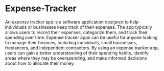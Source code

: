 # Expense-Tracker

An expense tracker app is a software application designed to help individuals or businesses keep track of their expenses. The app typically allows users to record their expenses, categorize them, and track their spending over time. Expense tracker apps can be useful for anyone looking to manage their finances, including individuals, small businesses, freelancers, and independent contractors. By using an expense tracker app, users can gain a better understanding of their spending habits, identify areas where they may be overspending, and make informed decisions about how to allocate their money.

